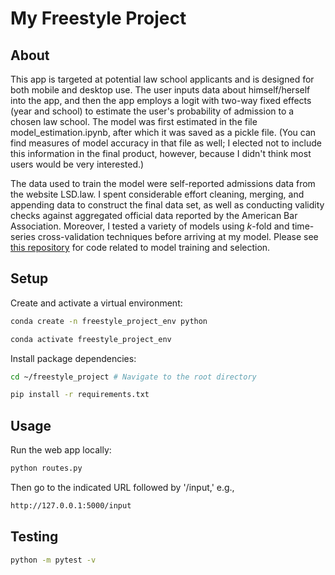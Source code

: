 # My Freestyle Project

## About

This app is targeted at potential law school applicants and is designed for both mobile and desktop use. The user inputs data about himself/herself into the app, and then the app employs a logit with two-way fixed effects (year and school) to estimate the user's probability of admission to a chosen law school. The model was first estimated in the file model_estimation.ipynb, after which it was saved as a pickle file. (You can find measures of model accuracy in that file as well; I elected not to include this information in the final product, however, because I didn't think most users would be very interested.)

The data used to train the model were self-reported admissions data from the website LSD.law. I spent considerable effort cleaning, merging, and appending data to construct the final data set, as well as conducting validity checks against aggregated official data reported by the American Bar Association. Moreover, I tested a variety of models using *k*-fold and time-series cross-validation techniques before arriving at my model. Please see [this repository](https://github.com/f2pHgty8hw/law_school_admissions) for code related to model training and selection.

## Setup

Create and activate a virtual environment:

```sh
conda create -n freestyle_project_env python

conda activate freestyle_project_env
```

Install package dependencies:

```sh
cd ~/freestyle_project # Navigate to the root directory

pip install -r requirements.txt
```

## Usage

Run the web app locally:

```sh
python routes.py
```

Then go to the indicated URL followed by '/input,' e.g.,

```sh
http://127.0.0.1:5000/input
```

## Testing

```sh
python -m pytest -v
```
